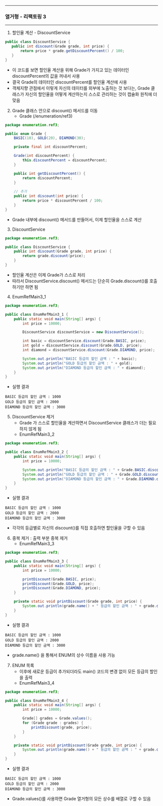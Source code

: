 -----
### 열거형 - 리팩토링 3
-----
1. 할인율 계산 - DiscountService
```java
public class DiscountService {
   public int discount(Grade grade, int price) {
       return price * grade.getDiscountPercent() / 100;
   }
}
```
   - 이 코드를 보면 할인율 계산을 위해 Grade가 가지고 있는 데이터인 discountPercent의 값을 꺼내서 사용
   - 결국 Grade의 데이터인 discountPercent를 할인율 계산에 사용
   - 객체지향 관점에서 이렇게 자신의 데이터를 외부에 노출하는 것 보다는, Grade 클래스가 자신의 할인율을 어떻게 계산하는지 스스로 관리하는 것이 캡슐화 원칙에 더 맞음

2. Grade 클래스 안으로 discount() 메서드를 이동
   - Grade (/enumeration/ref3)
```java
package enumeration.ref3;

public enum Grade {
    BASIC(10), GOLD(20), DIAMOND(30);

    private final int discountPercent;

    Grade(int discountPercent) {
        this.discountPercent = discountPercent;
    }

    public int getDiscountPercent() {
        return discountPercent;
    }
    
    // 추가
    public int discount(int price) {
        return price * discountPercent / 100;
    }
}
```
   - Grade 내부에 discount() 메서드를 만들어서, 이제 할인율을 스스로 계산

3. DiscountService
```java
package enumeration.ref3;

public class DiscountService {
    public int discount(Grade grade, int price) {
        return grade.discount(price);
    }
}
```
   - 할인율 계산은 이제 Grade가 스스로 처리
   - 따라서 DiscountService.discount() 메서드는 단순히 Grade.discount()를 호출하기만 하면 됨

4. EnumRefMain3_1
```java
package enumeration.ref3;

public class EnumRefMain3_1 {
    public static void main(String[] args) {
        int price = 10000;

        DiscountService discountService = new DiscountService();

        int basic = discountService.discount(Grade.BASIC, price);
        int gold = discountService.discount(Grade.GOLD, price);
        int diamond = discountService.discount(Grade.DIAMOND, price);

        System.out.println("BASIC 등급의 할인 금액 : " + basic);
        System.out.println("GOLD 등급의 할인 금액 : " + gold);
        System.out.println("DIAMOND 등급의 할인 금액 : " + diamond);
    }
}
```
   - 실행 결과
```
BASIC 등급의 할인 금액 : 1000
GOLD 등급의 할인 금액 : 2000
DIAMOND 등급의 할인 금액 : 3000
```

5. DiscountService 제거
   - Grade 가 스스로 할인율을 계산하면서 DiscountService 클래스가 더는 필요하지 않게 됨
   - EnumRefMain3_2
```java
package enumeration.ref3;

public class EnumRefMain3_2 {
    public static void main(String[] args) {
        int price = 10000;

        System.out.println("BASIC 등급의 할인 금액 : " + Grade.BASIC.discount(price));
        System.out.println("GOLD 등급의 할인 금액 : " + Grade.GOLD.discount(price));
        System.out.println("DIAMOND 등급의 할인 금액 : " + Grade.DIAMOND.discount(price));
    }
}
```
   - 실행 결과
```
BASIC 등급의 할인 금액 : 1000
GOLD 등급의 할인 금액 : 2000
DIAMOND 등급의 할인 금액 : 3000
```
   - 각각의 등급별로 자신의 discount()를 직접 호출하면 할인율을 구할 수 있음

6. 중복 제거 : 출력 부분 중복 제거
   - EnumRefMain3_3
```java
package enumeration.ref3;

public class EnumRefMain3_3 {
    public static void main(String[] args) {
        int price = 10000;

        printDiscount(Grade.BASIC, price);
        printDiscount(Grade.GOLD, price);
        printDiscount(Grade.DIAMOND, price);
    }

    private static void printDiscount(Grade grade, int price) {
        System.out.println(grade.name() + " 등급의 할인 금액 : " + grade.discount(price));
    }
}
```
   - 실행 결과
```
BASIC 등급의 할인 금액 : 1000
GOLD 등급의 할인 금액 : 2000
DIAMOND 등급의 할인 금액 : 3000
```
   - grade.name() 을 통해서 ENUM의 상수 이름을 사용 가능

7. ENUM 목록
   - 이후에 새로운 등급이 추가되더라도 main() 코드의 변경 없이 모든 등급의 할인을 출력
   - EnumRefMain3_4
```java
package enumeration.ref3;

public class EnumRefMain3_4 {
    public static void main(String[] args) {
        int price = 10000;

        Grade[] grades = Grade.values();
        for (Grade grade : grades) {
            printDiscount(grade, price);
        }
    }

    private static void printDiscount(Grade grade, int price) {
        System.out.println(grade.name() + " 등급의 할인 금액 : " + grade.discount(price));
    }
}
```
   - 실행 결과
```
BASIC 등급의 할인 금액 : 1000
GOLD 등급의 할인 금액 : 2000
DIAMOND 등급의 할인 금액 : 3000
```
   - Grade.values()를 사용하면 Grade 열거형의 모든 상수를 배열로 구할 수 있음
